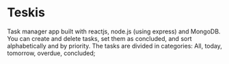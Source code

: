 # Teskis
Task manager app built with reactjs, node.js (using express) and MongoDB. You can create and delete tasks, set them as concluded, and sort alphabetically and by priority. The tasks are divided in categories: All, today, tomorrow, overdue, concluded;
